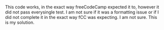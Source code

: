 This code works, in the exact way freeCodeCamp expected it to, however it did not pass everysingle test. I am not
sure if it was a formatting issue or if I did not complete it in the exact way fCC was expecting. I am not sure. This is my solution.
